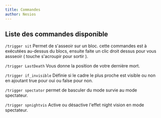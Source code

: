 ```yaml
---
title: Commandes
author: Nesios
---
```


## Liste des commandes disponible

`/trigger sit` Permet de s'asseoir sur un bloc. cette commandes est à exécutées au-dessus du blocs, ensuite faite un clic droit dessus pour vous assseoir ( touche s'acroupir pour sortir ).

`/trigger LastDeath` Vous donne la position de votre dernière mort.

`/trigger if_invisible` Définie si le cadre le plus proche est visible ou non en ajoutant true pour oui ou false pour non.

`/trigger spectator` permet de basculer du mode survie au mode spectateur.

`/trigger spnightvis` Active ou désactive l'effet night vision en mode spectateur.
